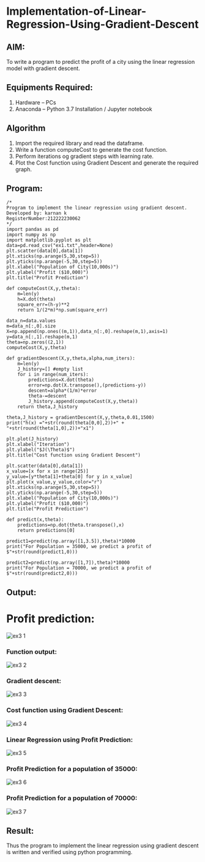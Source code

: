 # Implementation-of-Linear-Regression-Using-Gradient-Descent

## AIM:
To write a program to predict the profit of a city using the linear regression model with gradient descent.

## Equipments Required:
1. Hardware – PCs
2. Anaconda – Python 3.7 Installation / Jupyter notebook

## Algorithm
1. Import the required library and read the dataframe.
2. Write a function computeCost to generate the cost function.
3. Perform iterations og gradient steps with learning rate.
4. Plot the Cost function using Gradient Descent and generate the required graph.

## Program:
```
/*
Program to implement the linear regression using gradient descent.
Developed by: karnan k
RegisterNumber:212222230062  
*/
import pandas as pd
import numpy as np
import matplotlib.pyplot as plt
data=pd.read_csv("ex1.txt",header=None)
plt.scatter(data[0],data[1])
plt.xticks(np.arange(5,30,step=5))
plt.yticks(np.arange(-5,30,step=5))
plt.xlabel("Population of City(10,000s)")
plt.ylabel("Profit ($10,000)")
plt.title("Profit Prediction")

def computeCost(X,y,theta):
    m=len(y) 
    h=X.dot(theta) 
    square_err=(h-y)**2
    return 1/(2*m)*np.sum(square_err) 

data_n=data.values
m=data_n[:,0].size
X=np.append(np.ones((m,1)),data_n[:,0].reshape(m,1),axis=1)
y=data_n[:,1].reshape(m,1)
theta=np.zeros((2,1))
computeCost(X,y,theta) 

def gradientDescent(X,y,theta,alpha,num_iters):
    m=len(y)
    J_history=[] #empty list
    for i in range(num_iters):
        predictions=X.dot(theta)
        error=np.dot(X.transpose(),(predictions-y))
        descent=alpha*(1/m)*error
        theta-=descent
        J_history.append(computeCost(X,y,theta))
    return theta,J_history

theta,J_history = gradientDescent(X,y,theta,0.01,1500)
print("h(x) ="+str(round(theta[0,0],2))+" + "+str(round(theta[1,0],2))+"x1")

plt.plot(J_history)
plt.xlabel("Iteration")
plt.ylabel("$J(\Theta)$")
plt.title("Cost function using Gradient Descent")

plt.scatter(data[0],data[1])
x_value=[x for x in range(25)]
y_value=[y*theta[1]+theta[0] for y in x_value]
plt.plot(x_value,y_value,color="r")
plt.xticks(np.arange(5,30,step=5))
plt.yticks(np.arange(-5,30,step=5))
plt.xlabel("Population of City(10,000s)")
plt.ylabel("Profit ($10,000)")
plt.title("Profit Prediction")

def predict(x,theta):
    predictions=np.dot(theta.transpose(),x)
    return predictions[0]

predict1=predict(np.array([1,3.5]),theta)*10000
print("For Population = 35000, we predict a profit of $"+str(round(predict1,0)))

predict2=predict(np.array([1,7]),theta)*10000
print("For Population = 70000, we predict a profit of $"+str(round(predict2,0)))
```

## Output:
# Profit prediction:
![ex3 1](https://github.com/karnankasinathan/Implementation-of-Linear-Regression-Using-Gradient-Descent/assets/118787064/df7ea1c5-79bd-46f9-aeb7-a6469961fdeb)

### Function output:
![ex3 2](https://github.com/karnankasinathan/Implementation-of-Linear-Regression-Using-Gradient-Descent/assets/118787064/14407799-1978-4f97-bbec-f7fca8010086)

### Gradient descent:
![ex3 3](https://github.com/karnankasinathan/Implementation-of-Linear-Regression-Using-Gradient-Descent/assets/118787064/76ba6f93-dd6e-4c93-8e93-295d4ba3c87f)

### Cost function using Gradient Descent:
![ex3 4](https://github.com/karnankasinathan/Implementation-of-Linear-Regression-Using-Gradient-Descent/assets/118787064/737a0b9b-13aa-4368-a007-52229ad20242)

### Linear Regression using Profit Prediction:
![ex3 5](https://github.com/karnankasinathan/Implementation-of-Linear-Regression-Using-Gradient-Descent/assets/118787064/b4deb81c-9a4d-4e71-b491-fbc524f6fcb2)

### Profit Prediction for a population of 35000:
![ex3 6](https://github.com/karnankasinathan/Implementation-of-Linear-Regression-Using-Gradient-Descent/assets/118787064/861fd144-30b4-4b70-a4f0-61d4e87d5f3d)

### Profit Prediction for a population of 70000:
![ex3 7](https://github.com/karnankasinathan/Implementation-of-Linear-Regression-Using-Gradient-Descent/assets/118787064/8255d317-8e61-43fb-b024-07ca85e9259e)

## Result:
Thus the program to implement the linear regression using gradient descent is written and verified using python programming.
